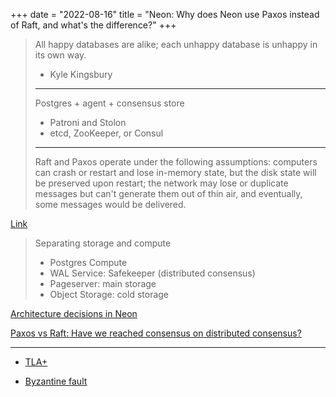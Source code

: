 +++
date = "2022-08-16"
title = "Neon: Why does Neon use Paxos instead of Raft, and what's the difference?"
+++

> All happy databases are alike; each unhappy database is unhappy in its own way.
> - Kyle Kingsbury
>
> ---
>
> Postgres + agent + consensus store
> * Patroni and Stolon
> * etcd, ZooKeeper, or Consul
>
> ---
>
> Raft and Paxos operate under the following assumptions: computers can crash or restart and lose
> in-memory state, but the disk state will be preserved upon restart; the network may lose or
> duplicate messages but can't generate them out of thin air, and eventually, some messages would be
> delivered.

[Link](https://neon.tech/blog/paxos/)

> Separating storage and compute
> * Postgres Compute
> * WAL Service: Safekeeper (distributed consensus)
> * Pageserver: main storage
> * Object Storage: cold storage

[Architecture decisions in Neon](https://neon.tech/blog/architecture-decisions-in-neon/)

[Paxos vs Raft: Have we reached consensus on distributed consensus?](https://arxiv.org/abs/2004.05074)

---

* [TLA+](https://en.wikipedia.org/wiki/TLA%2B)

* [Byzantine fault](https://en.wikipedia.org/wiki/Byzantine_fault)
